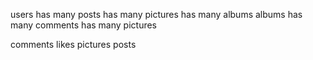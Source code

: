 users
  has many posts
  has many pictures
  has many albums
albums
  has many comments
  has many pictures
  


comments
likes
pictures
posts
